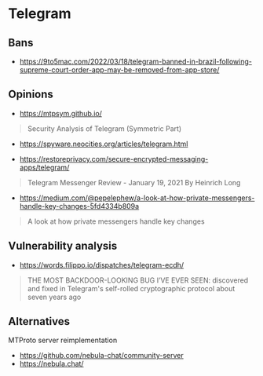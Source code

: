 # Telegram

## Bans

* https://9to5mac.com/2022/03/18/telegram-banned-in-brazil-following-supreme-court-order-app-may-be-removed-from-app-store/

## Opinions

* https://mtpsym.github.io/

> Security Analysis of Telegram (Symmetric Part)

* https://spyware.neocities.org/articles/telegram.html

* https://restoreprivacy.com/secure-encrypted-messaging-apps/telegram/

> Telegram Messenger Review - January 19, 2021 By Heinrich Long

* https://medium.com/@pepelephew/a-look-at-how-private-messengers-handle-key-changes-5fd4334b809a

> A look at how private messengers handle key changes

## Vulnerability analysis

* https://words.filippo.io/dispatches/telegram-ecdh/

> THE MOST BACKDOOR-LOOKING BUG I’VE EVER SEEN: discovered and fixed in Telegram's self-rolled cryptographic protocol about seven years ago

## Alternatives

MTProto server reimplementation

* https://github.com/nebula-chat/community-server
* https://nebula.chat/
